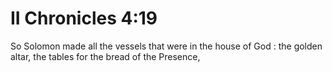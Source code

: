 # II Chronicles 4:19

So Solomon made all the vessels that were in the house of God : the golden altar, the tables for the bread of the Presence,
